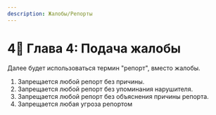 ```yaml
---
description: Жалобы/Репорты
---
```


# 4⃣ Глава 4: Подача жалобы

Далее будет использоваться термин "репорт", вместо жалобы.

1. Запрещается любой репорт без причины.
2. Запрещается любой репорт без упоминания нарушителя.
3. Запрещается любой репорт без объяснения причины репорта.
4. Запрещается любая угроза репортом
